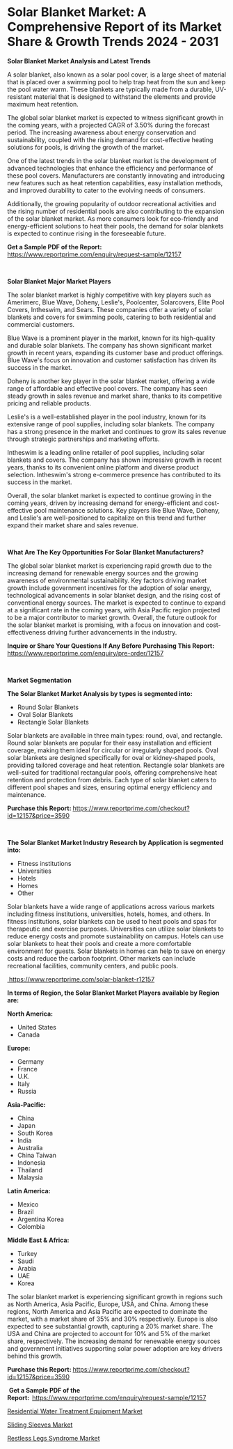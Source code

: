 <p><h1>Solar Blanket Market: A Comprehensive Report of its Market Share & Growth Trends 2024 - 2031</h1></p><p><strong>Solar Blanket Market Analysis and Latest Trends</strong></p>
<p><p>A solar blanket, also known as a solar pool cover, is a large sheet of material that is placed over a swimming pool to help trap heat from the sun and keep the pool water warm. These blankets are typically made from a durable, UV-resistant material that is designed to withstand the elements and provide maximum heat retention.</p><p>The global solar blanket market is expected to witness significant growth in the coming years, with a projected CAGR of 3.50% during the forecast period. The increasing awareness about energy conservation and sustainability, coupled with the rising demand for cost-effective heating solutions for pools, is driving the growth of the market.</p><p>One of the latest trends in the solar blanket market is the development of advanced technologies that enhance the efficiency and performance of these pool covers. Manufacturers are constantly innovating and introducing new features such as heat retention capabilities, easy installation methods, and improved durability to cater to the evolving needs of consumers.</p><p>Additionally, the growing popularity of outdoor recreational activities and the rising number of residential pools are also contributing to the expansion of the solar blanket market. As more consumers look for eco-friendly and energy-efficient solutions to heat their pools, the demand for solar blankets is expected to continue rising in the foreseeable future.</p></p>
<p><strong>Get a Sample PDF of the Report:&nbsp;</strong> <a href="https://www.reportprime.com/enquiry/request-sample/12157">https://www.reportprime.com/enquiry/request-sample/12157</a></p>
<p>&nbsp;</p>
<p><strong>Solar Blanket Major Market Players</strong></p>
<p><p>The solar blanket market is highly competitive with key players such as Amerimerc, Blue Wave, Doheny, Leslie's, Poolcenter, Solarcovers, Elite Pool Covers, Intheswim, and Sears. These companies offer a variety of solar blankets and covers for swimming pools, catering to both residential and commercial customers.</p><p>Blue Wave is a prominent player in the market, known for its high-quality and durable solar blankets. The company has shown significant market growth in recent years, expanding its customer base and product offerings. Blue Wave's focus on innovation and customer satisfaction has driven its success in the market.</p><p>Doheny is another key player in the solar blanket market, offering a wide range of affordable and effective pool covers. The company has seen steady growth in sales revenue and market share, thanks to its competitive pricing and reliable products.</p><p>Leslie's is a well-established player in the pool industry, known for its extensive range of pool supplies, including solar blankets. The company has a strong presence in the market and continues to grow its sales revenue through strategic partnerships and marketing efforts.</p><p>Intheswim is a leading online retailer of pool supplies, including solar blankets and covers. The company has shown impressive growth in recent years, thanks to its convenient online platform and diverse product selection. Intheswim's strong e-commerce presence has contributed to its success in the market.</p><p>Overall, the solar blanket market is expected to continue growing in the coming years, driven by increasing demand for energy-efficient and cost-effective pool maintenance solutions. Key players like Blue Wave, Doheny, and Leslie's are well-positioned to capitalize on this trend and further expand their market share and sales revenue.</p></p>
<p>&nbsp;</p>
<p><strong>What Are The Key Opportunities For Solar Blanket Manufacturers?</strong></p>
<p><p>The global solar blanket market is experiencing rapid growth due to the increasing demand for renewable energy sources and the growing awareness of environmental sustainability. Key factors driving market growth include government incentives for the adoption of solar energy, technological advancements in solar blanket design, and the rising cost of conventional energy sources. The market is expected to continue to expand at a significant rate in the coming years, with Asia Pacific region projected to be a major contributor to market growth. Overall, the future outlook for the solar blanket market is promising, with a focus on innovation and cost-effectiveness driving further advancements in the industry.</p></p>
<p><strong>Inquire or Share Your Questions If Any Before Purchasing This Report:</strong> <a href="https://www.reportprime.com/enquiry/pre-order/12157">https://www.reportprime.com/enquiry/pre-order/12157</a></p>
<p>&nbsp;</p>
<p><strong>Market Segmentation</strong></p>
<p><strong>The Solar Blanket Market Analysis by types is segmented into:</strong></p>
<p><ul><li>Round Solar Blankets</li><li>Oval Solar Blankets</li><li>Rectangle Solar Blankets</li></ul></p>
<p><p>Solar blankets are available in three main types: round, oval, and rectangle. Round solar blankets are popular for their easy installation and efficient coverage, making them ideal for circular or irregularly shaped pools. Oval solar blankets are designed specifically for oval or kidney-shaped pools, providing tailored coverage and heat retention. Rectangle solar blankets are well-suited for traditional rectangular pools, offering comprehensive heat retention and protection from debris. Each type of solar blanket caters to different pool shapes and sizes, ensuring optimal energy efficiency and maintenance.</p></p>
<p><strong>Purchase this Report:&nbsp;</strong><a href="https://www.reportprime.com/checkout?id=12157&price=3590">https://www.reportprime.com/checkout?id=12157&price=3590</a></p>
<p>&nbsp;</p>
<p><strong>The Solar Blanket Market Industry Research by Application is segmented into:</strong></p>
<p><ul><li>Fitness institutions</li><li>Universities</li><li>Hotels</li><li>Homes</li><li>Other</li></ul></p>
<p><p>Solar blankets have a wide range of applications across various markets including fitness institutions, universities, hotels, homes, and others. In fitness institutions, solar blankets can be used to heat pools and spas for therapeutic and exercise purposes. Universities can utilize solar blankets to reduce energy costs and promote sustainability on campus. Hotels can use solar blankets to heat their pools and create a more comfortable environment for guests. Solar blankets in homes can help to save on energy costs and reduce the carbon footprint. Other markets can include recreational facilities, community centers, and public pools.</p></p>
<p><a href="https://www.reportprime.com/solar-blanket-r12157">&nbsp;https://www.reportprime.com/solar-blanket-r12157</a></p>
<p><strong>In terms of Region, the Solar Blanket Market Players available by Region are:</strong></p>
<p>
    <p> <strong> North America: </strong>
        <ul>
            <li>United States</li>
            <li>Canada</li>
        </ul>
        </p> 
    <p> <strong> Europe: </strong>
        <ul>
            <li>Germany</li>
            <li>France</li>
            <li>U.K.</li>
            <li>Italy</li>
            <li>Russia</li>
        </ul>
        </p> 
    <p> <strong> Asia-Pacific: </strong>
        <ul>
            <li>China</li>
            <li>Japan</li>
            <li>South Korea</li>
            <li>India</li>
            <li>Australia</li>
            <li>China Taiwan</li>
            <li>Indonesia</li>
            <li>Thailand</li>
            <li>Malaysia</li>
        </ul>
        </p> 
    <p> <strong> Latin America: </strong>
        <ul>
            <li>Mexico</li>
            <li>Brazil</li>
            <li>Argentina Korea</li>
            <li>Colombia</li>
        </ul>
        </p> 
    <p> <strong> Middle East & Africa: </strong>
        <ul>
            <li>Turkey</li>
            <li>Saudi</li>
            <li>Arabia</li>
            <li>UAE</li>
            <li>Korea</li>
        </ul>
    </p>
    </p>
<p><p>The solar blanket market is experiencing significant growth in regions such as North America, Asia Pacific, Europe, USA, and China. Among these regions, North America and Asia Pacific are expected to dominate the market, with a market share of 35% and 30% respectively. Europe is also expected to see substantial growth, capturing a 20% market share. The USA and China are projected to account for 10% and 5% of the market share, respectively. The increasing demand for renewable energy sources and government initiatives supporting solar power adoption are key drivers behind this growth.</p></p>
<p><strong>Purchase this Report: </strong><a href="https://www.reportprime.com/checkout?id=12157&price=3590">https://www.reportprime.com/checkout?id=12157&price=3590</a></p>
<p>&nbsp;<strong>Get a Sample PDF of the Report:&nbsp;&nbsp;</strong><a href="https://www.reportprime.com/enquiry/request-sample/12157">https://www.reportprime.com/enquiry/request-sample/12157</a></p>
<p><strong></strong></p>
<p><p><a href="https://www.linkedin.com/pulse/decoding-residential-water-treatment-equipment-market-metrics-e6fcf">Residential Water Treatment Equipment Market</a></p><p><a href="https://www.linkedin.com/pulse/sliding-sleeves-market-key-successful-business-strategy-forecast-h8fyf">Sliding Sleeves Market</a></p><p><a href="https://www.linkedin.com/pulse/restless-legs-syndrome-market-share-evolution-growth-trends-07cuf">Restless Legs Syndrome Market</a></p></p>